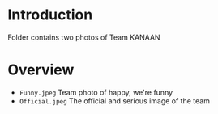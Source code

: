 # Introduction #
Folder contains two photos of Team KANAAN

# Overview # 
- `Funny.jpeg` Team photo of happy, we're funny
- `Official.jpeg` The official and serious image of the team
